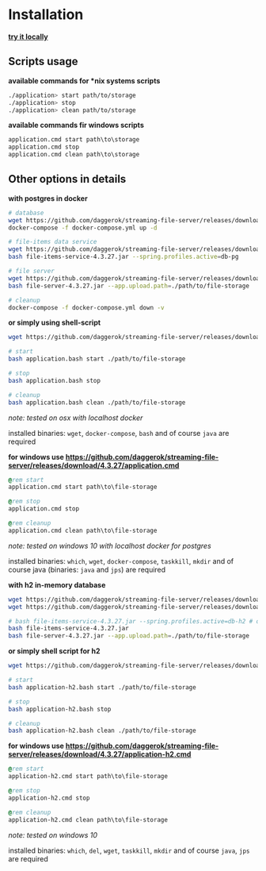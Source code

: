 # Installation

[**try it locally**](https://github.com/daggerok/streaming-file-server/releases)

## Scripts usage

**available commands for \*nix systems scripts**

```bash
./application> start path/to/storage
./application> stop
./application> clean path/to/storage
```

**available commands fir windows scripts**

```cmd
application.cmd start path\to\storage
application.cmd stop
application.cmd clean path\to\storage
```

## Other options in details

**with postgres in docker**

```bash
# database
wget https://github.com/daggerok/streaming-file-server/releases/download/4.3.27/docker-compose.yml
docker-compose -f docker-compose.yml up -d

# file-items data service
wget https://github.com/daggerok/streaming-file-server/releases/download/4.3.27/file-items-service-4.3.27.jar
bash file-items-service-4.3.27.jar --spring.profiles.active=db-pg

# file server
wget https://github.com/daggerok/streaming-file-server/releases/download/4.3.27/file-server-4.3.27.jar
bash file-server-4.3.27.jar --app.upload.path=./path/to/file-storage

# cleanup
docker-compose -f docker-compose.yml down -v
```

**or simply using shell-script**

```bash
wget https://github.com/daggerok/streaming-file-server/releases/download/4.3.27/application.bash

# start
bash application.bash start ./path/to/file-storage

# stop
bash application.bash stop

# cleanup
bash application.bash clean ./path/to/file-storage
```

*note: tested on osx with localhost docker*

installed binaries: `wget`, `docker-compose`, `bash` and of course `java` are required

**for windows use https://github.com/daggerok/streaming-file-server/releases/download/4.3.27/application.cmd**

```cmd
@rem start
application.cmd start path\to\file-storage

@rem stop
application.cmd stop

@rem cleanup
application.cmd clean path\to\file-storage
```

*note: tested on windows 10 with localhost docker for postgres*

installed binaries: `which`, `wget`, `docker-compose`, `taskkill`, `mkdir` and of course java (binaries: `java` and `jps`) are required

**with h2 in-memory database**

```bash
wget https://github.com/daggerok/streaming-file-server/releases/download/4.3.27/file-items-service-4.3.27.jar
wget https://github.com/daggerok/streaming-file-server/releases/download/4.3.27/file-server-4.3.27.jar

# bash file-items-service-4.3.27.jar --spring.profiles.active=db-h2 # or just:
bash file-items-service-4.3.27.jar
bash file-server-4.3.27.jar --app.upload.path=./path/to/file-storage
```

**or simply shell script for h2**

```bash
wget https://github.com/daggerok/streaming-file-server/releases/download/4.3.27/application-h2.bash

# start
bash application-h2.bash start ./path/to/file-storage

# stop
bash application-h2.bash stop

# cleanup
bash application-h2.bash clean ./path/to/file-storage
```

**for windows use https://github.com/daggerok/streaming-file-server/releases/download/4.3.27/application-h2.cmd**

```cmd
@rem start
application-h2.cmd start path\to\file-storage

@rem stop
application-h2.cmd stop

@rem cleanup
application-h2.cmd clean path\to\file-storage
```

*note: tested on windows 10*

installed binaries: `which`, `del`, `wget`, `taskkill`, `mkdir` and of course `java`, `jps` are required
